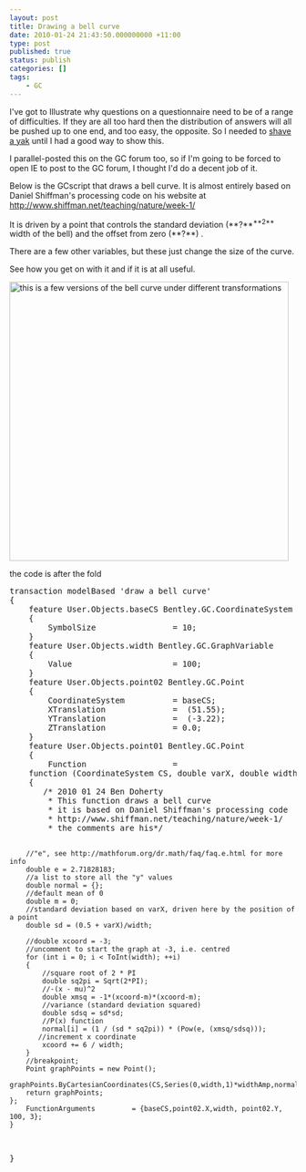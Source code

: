 ```yaml
---
layout: post
title: Drawing a bell curve
date: 2010-01-24 21:43:50.000000000 +11:00
type: post
published: true
status: publish
categories: []
tags:
    - GC
---
```


<p>I've got to Illustrate why questions on a questionnaire need to be of a range of difficulties. If they are all too hard then the distribution of answers will all be pushed up to one end, and too easy, the opposite. So I needed to <a href="http://en.wiktionary.org/wiki/yak_shaving">shave a yak</a> until I had a good way to show this.</p>
<p>I parallel-posted this on the GC forum too, so if I'm going to be forced to open IE to post to the GC forum, I thought I'd do a decent job of it.</p>
<p>Below is the GCscript that draws a bell curve. It is almost entirely based on Daniel Shiffman's processing code on his website at  <a href="http://www.shiffman.net/teaching/nature/week-1/">http://www.shiffman.net/teaching/nature/week-1/</a></p>
<p>It is driven by a point that controls the standard deviation (**?**<sup>**2** </sup>width of the bell) and the offset from zero (**?**) .</p>
<p>There are a few other variables, but these just change the size of the curve.</p>
<p>See how you get on with it and if it is at all useful.</p>
<p><img title="Bell Curve" src="{{ site.baseurl }}/assets/original.aspx" border="0" alt="this is a few versions of the bell curve under different transformations" width="490" /></p>
<p>the code is after the fold </p>
<pre name="code" class="c-sharp">
transaction modelBased 'draw a bell curve'
{
    feature User.Objects.baseCS Bentley.GC.CoordinateSystem
    {
        SymbolSize                = 10;
    }
    feature User.Objects.width Bentley.GC.GraphVariable
    {
        Value                     = 100;
    }
    feature User.Objects.point02 Bentley.GC.Point
    {
        CoordinateSystem          = baseCS;
        XTranslation              = <free> (51.55);
        YTranslation              = <free> (-3.22);
        ZTranslation              = 0.0;
    }
    feature User.Objects.point01 Bentley.GC.Point
    {
        Function                  = 
    function (CoordinateSystem CS, double varX, double width, double xcoord, double amplification, double widthAmp)
    {
       /* 2010 01 24 Ben Doherty 
        * This function draws a bell curve
        * it is based on Daniel Shiffman's processing code
        * http://www.shiffman.net/teaching/nature/week-1/
        * the comments are his*/

        //"e", see http://mathforum.org/dr.math/faq/faq.e.html for more info
        double e = 2.71828183;
        //a list to store all the "y" values
        double normal = {};
        //default mean of 0
        double m = 0;
        //standard deviation based on varX, driven here by the position of a point
        double sd = (0.5 + varX)/width;

        //double xcoord = -3;
        //uncomment to start the graph at -3, i.e. centred
        for (int i = 0; i < ToInt(width); ++i)
        {
            //square root of 2 * PI
            double sq2pi = Sqrt(2*PI);
            //-(x - mu)^2
            double xmsq = -1*(xcoord-m)*(xcoord-m);
            //variance (standard deviation squared)
            double sdsq = sd*sd;
            //P(x) function
            normal[i] = (1 / (sd * sq2pi)) * (Pow(e, (xmsq/sdsq)));
           //increment x coordinate
            xcoord += 6 / width;
        }
        //breakpoint;
        Point graphPoints = new Point();
        graphPoints.ByCartesianCoordinates(CS,Series(0,width,1)*widthAmp,normal*amplification,0);
        return graphPoints;
    };
        FunctionArguments         = {baseCS,point02.X,width, point02.Y, 100, 3};
    }

}
</free></free></pre>
